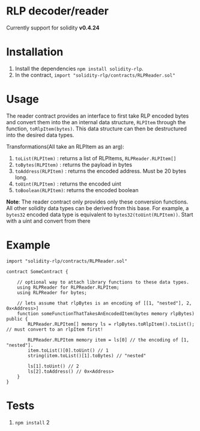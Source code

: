 # RLP decoder/reader
  Currently support for solidity **v0.4.24**  

# Installation
1. Install the dependencies `npm install solidity-rlp`.
2. In the contract, `import "solidity-rlp/contracts/RLPReader.sol"`

# Usage
The reader contract provides an interface to first take RLP encoded bytes and convert them into the
an internal data structure, `RLPItem` through the function, `toRlpItem(bytes)`. This data structure can then be
destructured into the desired data types.

Transformations(All take an RLPItem as an arg):  
1. `toList(RLPItem)` : returns a list of RLPItems, `RLPReader.RLPItem[]`
2. `toBytes(RLPItem)` : returns the payload in bytes
3. `toAddress(RLPItem)` : returns the encoded address. Must be 20 bytes long.
4. `toUint(RLPItem)` : returns the encoded uint
5. `toBoolean(RLPItem)`: returns the encoded boolean

**Note**: The reader contract only provides only these conversion functions. All other solidity data types can be derived from
this base. For example, a `bytes32` encoded data type is equivalent to `bytes32(toUint(RLPItem))`. Start with a uint and convert from there

# Example
```solidity
import "solidity-rlp/contracts/RLPReader.sol"

contract SomeContract {
    
    // optional way to attach library functions to these data types.
    using RLPReader for RLPReader.RLPItem;
    using RLPReader for bytes;

    // lets assume that rlpBytes is an encoding of [[1, "nested"], 2, 0x<Address>]
    function someFunctionThatTakesAnEncodedItem(bytes memory rlpBytes) public {
        RLPReader.RLPItem[] memory ls = rlpBytes.toRlpItem().toList(); // must convert to an rlpItem first!

        RLPReader.RLPItem memory item = ls[0] // the encoding of [1, "nested"].
        item.toList()[0].toUint() // 1
        string(item.toList()[1].toBytes) // "nested"

        ls[1].toUint() // 2
        ls[2].toAddress() // 0x<Address>
    }
}
```


# Tests
1. `npm install`
2
